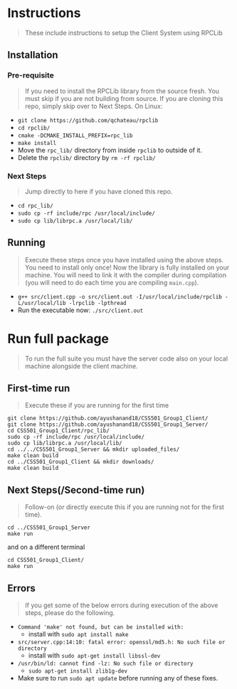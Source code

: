 # Instructions
> These include instructions to setup the Client System using RPCLib

## Installation
### Pre-requisite
> If you need to install the RPCLib library from the source fresh. You must skip if you are not building from source. If you are cloning this repo, simply skip over to Next Steps.
On Linux:
+ `git clone https://github.com/qchateau/rpclib`
+ `cd rpclib/`
+ `cmake -DCMAKE_INSTALL_PREFIX=rpc_lib`
+ `make install`
+ Move the `rpc_lib/` directory from inside `rpclib` to outside of it.
+ Delete the `rpclib/` directory by `rm -rf rpclib/`

### Next Steps
> Jump directly to here if you have cloned this repo.
+ `cd rpc_lib/`
+ `sudo cp -rf include/rpc /usr/local/include/`
+ `sudo cp lib/librpc.a /usr/local/lib/`

## Running
> Execute these steps once you have installed using the above steps. You need to install only once!
Now the library is fully installed on your machine. You will need to link it with the compiler during compilation (you will need to do each time you are compiling `main.cpp`).
* `g++ src/client.cpp -o src/client.out -I/usr/local/include/rpclib -L/usr/local/lib -lrpclib -lpthread`
* Run the executable now: `./src/client.out`

# Run full package
> To run the full suite you must have the server code also on your local machine alongside the client machine.

## First-time run
> Execute these if you are running for the first time
```shell
git clone https://github.com/ayushanand18/CSS501_Group1_Client/
git clone https://github.com/ayushanand18/CSS501_Group1_Server/
cd CSS501_Group1_Client/rpc_lib/
sudo cp -rf include/rpc /usr/local/include/
sudo cp lib/librpc.a /usr/local/lib/
cd ../../CSS501_Group1_Server && mkdir uploaded_files/
make clean build
cd ../CSS501_Group1_Client && mkdir downloads/
make clean build
```

## Next Steps(/Second-time run)
> Follow-on (or directly execute this if you are running not for the first time).
```shell
cd ../CSS501_Group1_Server
make run
```
and on a different terminal
```shell
cd CSS501_Group1_Client/
make run
```

## Errors
> If you get some of the below errors during execution of the above steps, please do the following.
* `Command 'make' not found, but can be installed with:`
    + install with `sudo apt install make`
* `src/server.cpp:14:10: fatal error: openssl/md5.h: No such file or directory`
    + install with `sudo apt-get install libssl-dev`
* `/usr/bin/ld: cannot find -lz: No such file or directory`
    + `sudo apt-get install zlib1g-dev`
* Make sure to run `sudo apt update` before running any of these fixes.
